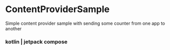 # ContentProviderSample
Simple content provider sample with sending some counter from one app to another

### kotlin | jetpack compose
